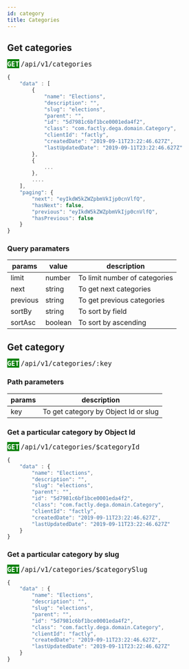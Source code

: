 ```yaml
---
id: category
title: Categories
---
```

## Get categories
**<span style="background-color:green; color : white; font-size : 18px">`GET`</span>**  <span style="font-size : 18px">`/api/v1/categories`</span>

```js
{
    "data" : [
        {
            "name": "Elections",
            "description": "",
            "slug": "elections",
            "parent": "",
            "id": "5d7981c6bf1bce0001eda4f2",
            "class": "com.factly.dega.domain.Category",
            "clientId": "factly",
            "createdDate": "2019-09-11T23:22:46.627Z",
            "lastUpdatedDate": "2019-09-11T23:22:46.627Z"
        },
        {
            ...
        },
        ....
    ],
    "paging": {
        "next": "eyIkdW5kZWZpbmVkIjp0cnVlfQ",
        "hasNext": false,
        "previous": "eyIkdW5kZWZpbmVkIjp0cnVlfQ",
        "hasPrevious": false
    }
}
```

### Query paramaters

**params**|**value**|**description**
-----|-----|-----
limit | number | To limit number of categories
next | string |To get next categories
previous | string |To get previous categories
sortBy | string | To sort by field
sortAsc | boolean | To sort by ascending


## Get category

**<span style="background-color:green; color : white; font-size : 18px">`GET`</span>**  <span style="font-size : 18px">`/api/v1/categories/:key`</span>

### Path parameters

**params**|**description**
-----|-----
key |  To get category by Object Id or slug

### Get a particular category by Object Id
**<span style="background-color:green; color : white; font-size : 18px">`GET`</span>**  <span style="font-size : 18px">`/api/v1/categories/$categoryId`</span>

```js
{
    "data" : {
        "name": "Elections",
        "description": "",
        "slug": "elections",
        "parent": "",
        "id": "5d7981c6bf1bce0001eda4f2",
        "class": "com.factly.dega.domain.Category",
        "clientId": "factly",
        "createdDate": "2019-09-11T23:22:46.627Z",
        "lastUpdatedDate": "2019-09-11T23:22:46.627Z"
    }
}
```

### Get a particular category by slug
**<span style="background-color:green; color : white; font-size : 18px">`GET`</span>**  <span style="font-size : 18px">`/api/v1/categories/$categorySlug` </span>

```js
{
    "data" : {
        "name": "Elections",
        "description": "",
        "slug": "elections",
        "parent": "",
        "id": "5d7981c6bf1bce0001eda4f2",
        "class": "com.factly.dega.domain.Category",
        "clientId": "factly",
        "createdDate": "2019-09-11T23:22:46.627Z",
        "lastUpdatedDate": "2019-09-11T23:22:46.627Z"
    }
}
```